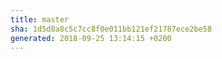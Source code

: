 ```yaml
---
title: master
sha: 1d5d8a8c5c7cc8f0e011bb121ef21787ece2be58
generated: 2018-09-25 13:14:15 +0200
---
```

